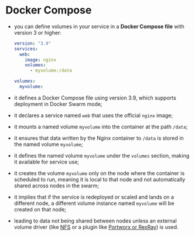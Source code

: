 # Docker Compose

- you can define volumes in your service in a **Docker Compose file** with version 3 or higher:

    ```yaml
    version: "3.9"
    services:
      web:
        image: nginx
        volumes:
          - myvolume:/data
    
    volumes:
      myvolume:
    ```

- it defines a Docker Compose file using version 3.9, which supports deployment in Docker Swarm mode;
- it declares a service named `web` that uses the official `nginx` image;
 

- it mounts a named volume `myvolume` into the container at the path `/data`;
- it ensures that data written by the Nginx container to `/data` is stored in the named volume `myvolume`;
- it defines the named volume `myvolume` under the `volumes` section, making it available for service use;
 

- it creates the volume `myvolume` only on the node where the container is scheduled to run, meaning it is local to that node and not automatically shared across nodes in the swarm;
- it implies that if the service is redeployed or scaled and lands on a different node, a different volume instance named `myvolume` will be created on that node;
- leading to data not being shared between nodes unless an external volume driver (like [NFS](../../../type/shared/shared.md) or a plugin like [Portworx or RexRay](../../../type/plugin/definition/definition.md)) is used.
